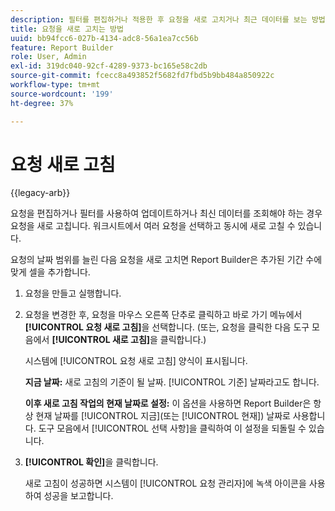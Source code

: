 ```yaml
---
description: 필터를 편집하거나 적용한 후 요청을 새로 고치거나 최근 데이터를 보는 방법에 대해 알아봅니다.
title: 요청을 새로 고치는 방법
uuid: bb94fcc6-027b-4134-adc8-56a1ea7cc56b
feature: Report Builder
role: User, Admin
exl-id: 319dc040-92cf-4289-9373-bc165e58c2db
source-git-commit: fcecc8a493852f5682fd7fbd5b9bb484a850922c
workflow-type: tm+mt
source-wordcount: '199'
ht-degree: 37%

---
```


# 요청 새로 고침

{{legacy-arb}}

요청을 편집하거나 필터를 사용하여 업데이트하거나 최신 데이터를 조회해야 하는 경우 요청을 새로 고칩니다. 워크시트에서 여러 요청을 선택하고 동시에 새로 고칠 수 있습니다.

요청의 날짜 범위를 늘린 다음 요청을 새로 고치면 Report Builder은 추가된 기간 수에 맞게 셀을 추가합니다.

1. 요청을 만들고 실행합니다.
1. 요청을 변경한 후, 요청을 마우스 오른쪽 단추로 클릭하고 바로 가기 메뉴에서 **[!UICONTROL 요청 새로 고침]**&#x200B;을 선택합니다. (또는, 요청을 클릭한 다음 도구 모음에서 **[!UICONTROL 새로 고침]**&#x200B;을 클릭합니다.)

   시스템에 [!UICONTROL 요청 새로 고침] 양식이 표시됩니다.

   **지금 날짜:** 새로 고침의 기준이 될 날짜. [!UICONTROL 기준] 날짜라고도 합니다.

   **이후 새로 고침 작업의 현재 날짜로 설정:** 이 옵션을 사용하면 Report Builder은 항상 현재 날짜를 [!UICONTROL 지금]&#x200B;(또는 [!UICONTROL 현재]) 날짜로 사용합니다. 도구 모음에서 [!UICONTROL 선택 사항]을 클릭하여 이 설정을 되돌릴 수 있습니다.
1. **[!UICONTROL 확인]**&#x200B;을 클릭합니다.

   새로 고침이 성공하면 시스템이 [!UICONTROL 요청 관리자]에 녹색 아이콘을 사용하여 성공을 보고합니다.
